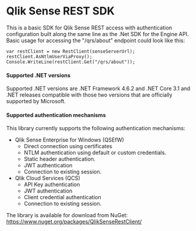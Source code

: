 # Qlik Sense REST SDK #
This is a basic SDK for Qlik Sense REST access with authentication configuration built along the same line as the .Net SDK for the Engine API. Basic usage for accessing the "/qrs/about" endpoint could look like this:

```
var restClient = new RestClient(senseServerUrl);
restClient.AsNtlmUserViaProxy();
Console.WriteLine(restClient.Get("/qrs/about"));
```

#### Supported .NET versions ####
Supported .NET versions are .NET Framework 4.6.2 and .NET Core 3.1 and .NET releases compatible with those two versions that are officially supported by Microsoft. 

#### Supported authentication mechanisms ####
This library currently supports the following authentication mechanisms:

* Qlik Sense Enterprise for Windows (QSEfW)
  * Direct connection using certificates
  * NTLM authentication using default or custom credentials.
  * Static header authentication.
  * JWT authentication
  * Connection to existing session.
* Qlik Cloud Services (QCS)
  * API Key authentication
  * JWT authentication
  * Client credential authentication
  * Connection to existing session.

The library is available for download from NuGet: https://www.nuget.org/packages/QlikSenseRestClient/
